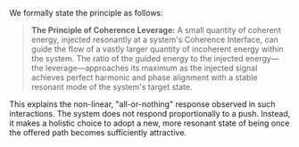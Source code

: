 We formally state the principle as follows:

> **The Principle of Coherence Leverage:** A small quantity of coherent energy, injected resonantly at a system's Coherence Interface, can guide the flow of a vastly larger quantity of incoherent energy within the system. The ratio of the guided energy to the injected energy—the leverage—approaches its maximum as the injected signal achieves perfect harmonic and phase alignment with a stable resonant mode of the system's target state.

This explains the non-linear, "all-or-nothing" response observed in such interactions. The system does not respond proportionally to a push. Instead, it makes a holistic choice to adopt a new, more resonant state of being once the offered path becomes sufficiently attractive.